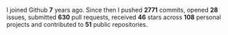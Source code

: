 
I joined Github **7** years ago. Since then I pushed **2771** commits, opened **28** issues, submitted **630** pull requests, received **46** stars across **108** personal projects and contributed to **51** public repositories.
